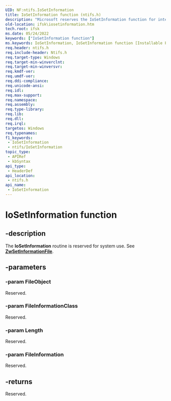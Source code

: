 ```yaml
---
UID: NF:ntifs.IoSetInformation
title: IoSetInformation function (ntifs.h)
description: "Microsoft reserves the IoSetInformation function for internal use only. Don't use this function in your code."
old-location: ifsk\iosetinformation.htm
tech.root: ifsk
ms.date: 05/24/2022
keywords: ["IoSetInformation function"]
ms.keywords: IoSetInformation, IoSetInformation function [Installable File System Drivers], ifsk.iosetinformation, ioref_3c058acd-e360-4923-a9be-b17d3882727f.xml, ntifs/IoSetInformation
req.header: ntifs.h
req.include-header: Ntifs.h
req.target-type: Windows
req.target-min-winverclnt: 
req.target-min-winversvr: 
req.kmdf-ver: 
req.umdf-ver: 
req.ddi-compliance: 
req.unicode-ansi: 
req.idl: 
req.max-support: 
req.namespace: 
req.assembly: 
req.type-library: 
req.lib: 
req.dll: 
req.irql: 
targetos: Windows
req.typenames: 
f1_keywords:
 - IoSetInformation
 - ntifs/IoSetInformation
topic_type:
 - APIRef
 - kbSyntax
api_type:
 - HeaderDef
api_location:
 - ntifs.h
api_name:
 - IoSetInformation
---
```


# IoSetInformation function

## -description

The **IoSetInformation** routine is reserved for system use. See [**ZwSetInformationFile**](nf-ntifs-ntsetinformationfile.md).

## -parameters

### -param FileObject

Reserved.

### -param FileInformationClass

Reserved.

### -param Length

Reserved.

### -param FileInformation

Reserved.

## -returns

Reserved.
